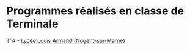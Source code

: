 # Programmes réalisés en classe de Terminale
T°A - [Lycée Louis Armand (Nogent-sur-Marne)](https://larmand.fr/)
